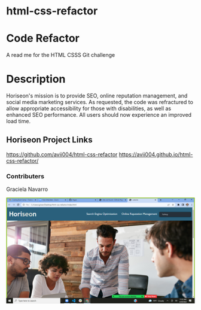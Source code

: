 # html-css-refactor
# Code Refactor
A read me for the HTML CSSS Git challenge 
# Description
Horiseon's mission is to provide SEO, online reputation management, and social media marketing services. As requested, the code was refractured to allow appropriate accessibility for those with disabilities, as well as enhanced SEO performance. All users should now experience an improved load time.
## Horiseon Project Links 
https://github.com/avii004/html-css-refactor
https://avii004.github.io/html-css-refactor/
### Contributers
Graciela Navarro

![screenshot](/screenshot/Screenshot-26.png)
